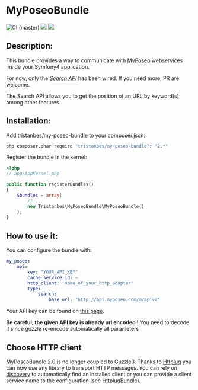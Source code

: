 MyPoseoBundle
=========================

![CI (master)](https://github.com/tristanbes/MyPoseoBundle/workflows/CI/badge.svg)
![](https://img.shields.io/badge/php-%5E7.4%20%7C%7C%20%5E8.0-blue)
![](https://img.shields.io/badge/Symfony-%5E4.4%20%7C%7C%20%5E5.3-blue)

Description:
--------------

This bundle provides a way to communicate with [MyPoseo](http://fr.myposeo.com/) webservices inside your Symfony4 application.

For now, only the _[Search API](http://fr.myposeo.com/nos-api/api-search/)_  has been wired. If you need more, PR are welcome.

The Search API allows you to get the position of an URL by keyword(s) among other features.

Installation:
--------------

Add tristanbes/my-poseo-bundle to your composer.json:
``` bash
php composer.phar require "tristanbes/my-poseo-bundle": "2.*"
```

Register the bundle in the kernel:

``` php
<?php
// app/AppKernel.php

public function registerBundles()
{
    $bundles = array(
        // ...
        new Tristanbes\MyPoseoBundle\MyPoseoBundle()
    );
}
```

How to use it:
--------------
You can configure the bundle with:

``` yml
my_poseo:
    api:
        key: "YOUR_API_KEY"
        cache_service_id: ~
        http_client: 'name_of_your_http_adapter'
        type:
            search:
                base_url: "http://api.myposeo.com/m/apiv2"
```

Your API key can be found on [this page](http://account.myposeo.com/account/configuration/api).

**Be careful, the given API key is already url encoded !** You need to decode it since guzzle re-encode automatically all parameters

Choose HTTP client
------------------
MyPoseoBundle 2.0 is no longer coupled to Guzzle3. Thanks to [Httplug](http://docs.php-http.org/en/latest/index.html) you can now use any
library to transport HTTP messages. You can rely on [discovery](http://docs.php-http.org/en/latest/discovery.html) to automatically
find an installed client or you can provide a client service name to the configuration (see [HttplugBundle](https://github.com/php-http/HttplugBundle)). 

